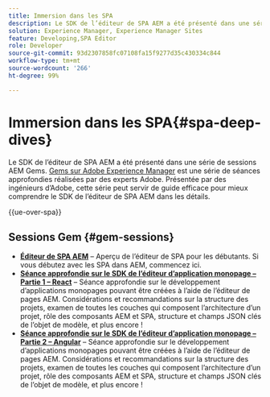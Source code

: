 ```yaml
---
title: Immersion dans les SPA
description: Le SDK de l’éditeur de SPA AEM a été présenté dans une série de sessions AEM Gems. Présentée par des ingénieurs d’Adobe, cette série peut servir de guide efficace pour mieux comprendre le SDK de l’éditeur de SPA AEM dans les détails.
solution: Experience Manager, Experience Manager Sites
feature: Developing,SPA Editor
role: Developer
source-git-commit: 93d2307858fc07108fa15f9277d35c430334c844
workflow-type: tm+mt
source-wordcount: '266'
ht-degree: 99%

---
```


# Immersion dans les SPA{#spa-deep-dives}

Le SDK de l’éditeur de SPA AEM a été présenté dans une série de sessions AEM Gems. [Gems sur Adobe Experience Manager](https://helpx.adobe.com/fr/experience-manager/kt/eseminars/gems/aem-index.html) est une série de séances approfondies réalisées par des experts Adobe. Présentée par des ingénieurs d’Adobe, cette série peut servir de guide efficace pour mieux comprendre le SDK de l’éditeur de SPA AEM dans les détails.

{{ue-over-spa}}

## Sessions Gem {#gem-sessions}

* **[Éditeur de SPA AEM](https://experienceleague.adobe.com/fr/docs/events/experience-manager-gems-recordings/gems2018/aem-spa-editor)** – Aperçu de l’éditeur de SPA pour les débutants. Si vous débutez avec les SPA dans AEM, commencez ici.
* **[Séance approfondie sur le SDK de l’éditeur d’application monopage – Partie 1 – React](https://experienceleague.adobe.com/fr/docs/events/experience-manager-gems-recordings/gems2018/spa-editor-sdk-deep-dive-react)** – Séance approfondie sur le développement d’applications monopages pouvant être créées à l’aide de l’éditeur de pages AEM. Considérations et recommandations sur la structure des projets, examen de toutes les couches qui composent l’architecture d’un projet, rôle des composants AEM et SPA, structure et champs JSON clés de l’objet de modèle, et plus encore !
* **[Séance approfondie sur le SDK de l’éditeur d’application monopage – Partie 2 – Angular](https://experienceleague.adobe.com/en/docs/events/experience-manager-gems-recordings/gems2018/spa-editor-sdk-deep-dive-angular)** – Séance approfondie sur le développement d’applications monopages pouvant être créées à l’aide de l’éditeur de pages AEM. Considérations et recommandations sur la structure des projets, examen de toutes les couches qui composent l’architecture d’un projet, rôle des composants AEM et SPA, structure et champs JSON clés de l’objet de modèle, et plus encore !
